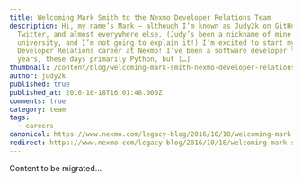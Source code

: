 ```yaml
---
title: Welcoming Mark Smith to the Nexmo Developer Relations Team
description: Hi, my name’s Mark – although I’m known as Judy2k on GitHub,
  Twitter, and almost everywhere else. (Judy’s been a nickname of mine since
  university, and I’m not going to explain it!) I’m excited to start my
  Developer Relations career at Nexmo! I’ve been a software developer for 20
  years, these days primarily Python, but […]
thumbnail: /content/blog/welcoming-mark-smith-nexmo-developer-relations-team/fireworks-700h.jpg
author: judy2k
published: true
published_at: 2016-10-18T16:01:48.000Z
comments: true
category: team
tags:
  - careers
canonical: https://www.nexmo.com/legacy-blog/2016/10/18/welcoming-mark-smith-nexmo-developer-relations-team
redirect: https://www.nexmo.com/legacy-blog/2016/10/18/welcoming-mark-smith-nexmo-developer-relations-team
---
```


Content to be migrated...

